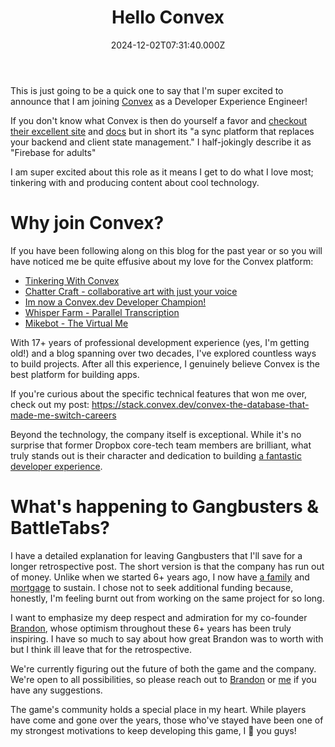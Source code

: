 ﻿---
coverImage: ./header.jpg
date: "2024-12-02T07:31:40.000Z"
tags:
  - personal
  - convex
title: Hello Convex
---

This is just going to be a quick one to say that I'm super excited to announce that I am joining [Convex](convex.dev) as a Developer Experience Engineer!

If you don't know what Convex is then do yourself a favor and [checkout their excellent site](https://www.convex.dev/) and [docs](https://docs.convex.dev/) but in short its "a sync platform that replaces your backend and client state management." I half-jokingly describe it as "Firebase for adults"

I am super excited about this role as it means I get to do what I love most; tinkering with and producing content about cool technology.

# Why join Convex?

If you have been following along on this blog for the past year or so you will have noticed me be quite effusive about my love for the Convex platform:

- [Tinkering With Convex](https://mikecann.blog/posts/tinkering-with-convex)
- [Chatter Craft - collaborative art with just your voice](https://mikecann.blog/posts/chatter-craft-collaborative-art-with-just-your-voice)
- [Im now a Convex.dev Developer Champion!](https://mikecann.blog/posts/im-now-a-convex-developer-advocate)
- [Whisper Farm - Parallel Transcription](https://mikecann.blog/posts/whisper-farm-parallel-transcription)
- [Mikebot - The Virtual Me](https://mikecann.blog/posts/mikebot-the-virtual-me)

With 17+ years of professional development experience (yes, I'm getting old!) and a blog spanning over two decades, I've explored countless ways to build projects. After all this experience, I genuinely believe Convex is the best platform for building apps.

If you're curious about the specific technical features that won me over, check out my post: https://stack.convex.dev/convex-the-database-that-made-me-switch-careers

Beyond the technology, the company itself is exceptional. While it's no surprise that former Dropbox core-tech team members are brilliant, what truly stands out is their character and dedication to building [a fantastic developer experience](https://mikecann.blog/posts/tinkering-with-convex).

# What's happening to Gangbusters & BattleTabs?

I have a detailed explanation for leaving Gangbusters that I'll save for a longer retrospective post. The short version is that the company has run out of money. Unlike when we started 6+ years ago, I now have [a family](https://mikecann.blog/posts/joshua-christopher-cann) and [mortgage](https://mikecann.blog/posts/moving-home-and-startlink) to sustain. I chose not to seek additional funding because, honestly, I'm feeling burnt out from working on the same project for so long.

I want to emphasize my deep respect and admiration for my co-founder [Brandon](linkedin.com/in/thebrandonwu/), whose optimism throughout these 6+ years has been truly inspiring. I have so much to say about how great Brandon was to worth with but I think ill leave that for the retrospective.

We're currently figuring out the future of both the game and the company. We're open to all possibilities, so please reach out to [Brandon](https://www.notion.so/Gangbusters-a-Retrospective-150fd70ecfa0801ca372eeadcbf73658?pvs=21) or [me](https://www.notion.so/10ffd70ecfa0800eaf28d8aa2604be10?pvs=21) if you have any suggestions.

The game's community holds a special place in my heart. While players have come and gone over the years, those who've stayed have been one of my strongest motivations to keep developing this game, I 💟 you guys!
